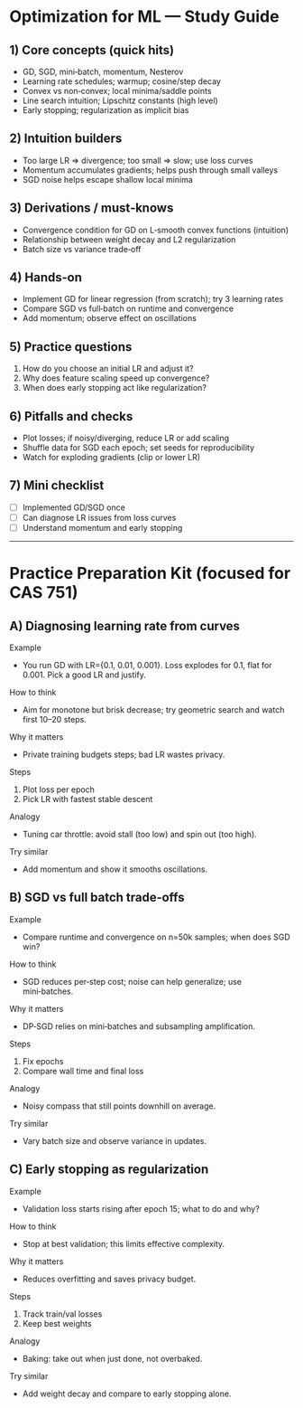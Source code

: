 # Optimization for ML — Study Guide

## 1) Core concepts (quick hits)
- GD, SGD, mini‑batch, momentum, Nesterov
- Learning rate schedules; warmup; cosine/step decay
- Convex vs non‑convex; local minima/saddle points
- Line search intuition; Lipschitz constants (high level)
- Early stopping; regularization as implicit bias

## 2) Intuition builders
- Too large LR ⇒ divergence; too small ⇒ slow; use loss curves
- Momentum accumulates gradients; helps push through small valleys
- SGD noise helps escape shallow local minima

## 3) Derivations / must‑knows
- Convergence condition for GD on L‑smooth convex functions (intuition)
- Relationship between weight decay and L2 regularization
- Batch size vs variance trade‑off

## 4) Hands‑on
- Implement GD for linear regression (from scratch); try 3 learning rates
- Compare SGD vs full‑batch on runtime and convergence
- Add momentum; observe effect on oscillations

## 5) Practice questions
1) How do you choose an initial LR and adjust it?
2) Why does feature scaling speed up convergence?
3) When does early stopping act like regularization?

## 6) Pitfalls and checks
- Plot losses; if noisy/diverging, reduce LR or add scaling
- Shuffle data for SGD each epoch; set seeds for reproducibility
- Watch for exploding gradients (clip or lower LR)

## 7) Mini checklist
- [ ] Implemented GD/SGD once
- [ ] Can diagnose LR issues from loss curves
- [ ] Understand momentum and early stopping

---

# Practice Preparation Kit (focused for CAS 751)

## A) Diagnosing learning rate from curves
Example
- You run GD with LR={0.1, 0.01, 0.001}. Loss explodes for 0.1, flat for 0.001. Pick a good LR and justify.

How to think
- Aim for monotone but brisk decrease; try geometric search and watch first 10–20 steps.

Why it matters
- Private training budgets steps; bad LR wastes privacy.

Steps
1) Plot loss per epoch
2) Pick LR with fastest stable descent

Analogy
- Tuning car throttle: avoid stall (too low) and spin out (too high).

Try similar
- Add momentum and show it smooths oscillations.

## B) SGD vs full batch trade‑offs
Example
- Compare runtime and convergence on n=50k samples; when does SGD win?

How to think
- SGD reduces per‑step cost; noise can help generalize; use mini‑batches.

Why it matters
- DP‑SGD relies on mini‑batches and subsampling amplification.

Steps
1) Fix epochs
2) Compare wall time and final loss

Analogy
- Noisy compass that still points downhill on average.

Try similar
- Vary batch size and observe variance in updates.

## C) Early stopping as regularization
Example
- Validation loss starts rising after epoch 15; what to do and why?

How to think
- Stop at best validation; this limits effective complexity.

Why it matters
- Reduces overfitting and saves privacy budget.

Steps
1) Track train/val losses
2) Keep best weights

Analogy
- Baking: take out when just done, not overbaked.

Try similar
- Add weight decay and compare to early stopping alone.
